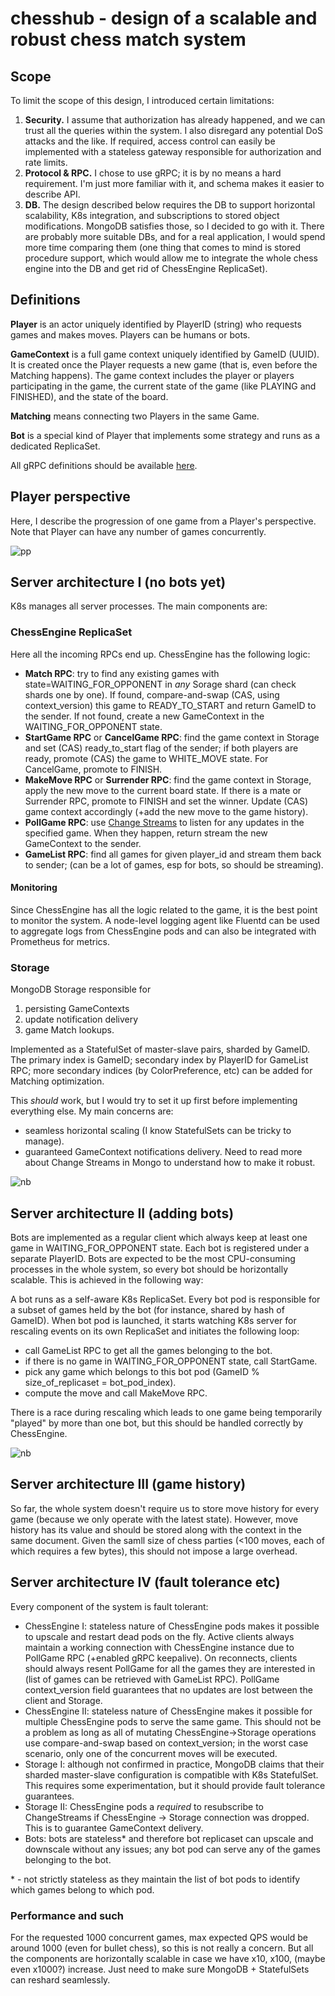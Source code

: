 # **chesshub - design of a scalable and robust chess match system**

## Scope

To limit the scope of this design, I introduced certain limitations:

1. **Security.** I assume that authorization has already happened, and we can trust all the queries within the system. I also disregard any potential DoS attacks and the like. If required, access control can easily be implemented with a stateless gateway responsible for authorization and rate limits.
2. **Protocol & RPC.** I chose to use gRPC; it is by no means a hard requirement. I'm just more familiar with it, and schema makes it easier to describe API.
3. **DB.** The design described below requires the DB to support horizontal scalability, K8s integration, and subscriptions to stored object modifications. MongoDB satisfies those, so I decided to go with it. There are probably more suitable DBs, and for a real application, I would spend more time comparing them (one thing that comes to mind is stored procedure support, which would allow me to integrate the whole chess engine into the DB and get rid of ChessEngine ReplicaSet).

## Definitions

**Player** is an actor uniquely identified by PlayerID (string) who requests games and makes moves. Players can be humans or bots.

**GameContext** is a full game context uniquely identified by GameID (UUID). It is created once the Player requests a new game (that is, even before the Matching happens). The game context includes the player or players participating in the game, the current state of the game (like PLAYING and FINISHED), and the state of the board.

**Matching** means connecting two Players in the same Game.

**Bot** is a special kind of Player that implements some strategy and runs as a dedicated ReplicaSet.

All gRPC definitions should be available [here](proto/chesshub.proto).

## Player perspective

Here, I describe the progression of one game from a Player's perspective. Note that Player can have any number of games concurrently.

![pp](https://www.plantuml.com/plantuml/png/bL9TIyCm57tFhyZZ2kj4VHCsrirkAxgsj4KHX12wkotOvjOaS_hlJQnMaUBmzTppSSzDfjfmPGvrHNXfKD6quc-WI6D1KOg6IqDpK2yM8ks8-fDFv8gkkIdt0uz8D43HGjsaLC0jjkCrq60sFx-u9Et8oPrH9yz0DoWr31oNYSsufNjTdF_OkQPOLKjBo-3v0DhyaWnfYHKgrYZOWW9PmlYu5mQyBje_wxATpHobWLSpk0-Y8egNR95aB4dJ90xZeg-KH5gxbOVqo8KHSZSQZNfesDX280tTua5kJeLdON3zm8g4vKMG5LxFbNFtGavYBrqXDXzocYhSAT1Qe3pPRnKL8LidT-6NlJ_vVi8dMDlrJtdCReFvJUlnL-NQscdAQMt7_raBxA5-yFleYoYEyfL7oDIIxOTz1m00)

## Server architecture I (no bots yet)

K8s manages all server processes. The main components are:

### ChessEngine ReplicaSet
Here all the incoming RPCs end up. ChessEngine has the following logic:
- **Match RPC**: try to find any existing games with state=WAITING_FOR_OPPONENT in *any* Sorage shard (can check shards one by one). If found, compare-and-swap (CAS, using context_version) this game to READY_TO_START and return GameID to the sender. If not found, create a new GameContext in the WAITING_FOR_OPPONENT state.
- **StartGame RPC** or **CancelGame RPC**: find the game context in Storage and set (CAS) ready_to_start flag of the sender; if both players are ready, promote (CAS) the game to WHITE_MOVE state. For CancelGame, promote to FINISH.
- **MakeMove RPC** or **Surrender RPC**: find the game context in Storage, apply the new move to the current board state. If there is a mate or Surrender RPC, promote to FINISH and set the winner. Update (CAS) game context accordingly (+add the new move to the game history). 
- **PollGame RPC**: use [Change Streams](https://www.mongodb.com/docs/manual/changeStreams/) to listen for any updates in the specified game. When they happen, return stream the new GameContext to the sender.
- **GameList RPC**: find all games for given player_id and stream them back to sender; (can be a lot of games, esp for bots, so should be streaming).

#### Monitoring
Since ChessEngine has all the logic related to the game, it is the best point to monitor the system. A node-level logging agent like Fluentd can be used to aggregate logs from ChessEngine pods and can also be integrated with Prometheus for metrics.

### Storage

MongoDB Storage responsible for
1. persisting GameContexts
2. update notification delivery
3. game Match lookups.

Implemented as a StatefulSet of master-slave pairs, sharded by GameID. The primary index is GameID; secondary index by PlayerID for GameList RPC; more secondary indices (by ColorPreference, etc) can be added for Matching optimization.

This *should* work, but I would try to set it up first before implementing everything else. My main concerns are:
- seamless horizontal scaling (I know StatefulSets can be tricky to manage).
- guaranteed GameContext notifications delivery. Need to read more about Change Streams in Mongo to understand how to make it robust.

![nb](chesshub_nobot.png)

## Server architecture II (adding bots)

Bots are implemented as a regular client which always keep at least one game in WAITING_FOR_OPPONENT state. Each bot is registered under a separate PlayerID. Bots are expected to be the most CPU-consuming processes in the whole system, so every bot should be horizontally scalable. This is achieved in the following way:

A bot runs as a self-aware K8s ReplicaSet. Every bot pod is responsible for a subset of games held by the bot (for instance, shared by hash of GameID). When bot pod is launched, it starts watching K8s server for rescaling events on its own ReplicaSet and initiates the following loop:
- call GameList RPC to get all the games belonging to the bot.
- if there is no game in WAITING_FOR_OPPONENT state, call StartGame.
- pick any game which belongs to this bot pod (GameID % size_of_replicaset = bot_pod_index).
- compute the move and call MakeMove RPC.

There is a race during rescaling which leads to one game being temporarily "played" by more than one bot, but this should be handled correctly by ChessEngine.

![nb](chesshub_yesbot.png)

## Server architecture III (game history)

So far, the whole system doesn't require us to store move history for every game (because we only operate with the latest state). However, move history has its value and should be stored along with the context in the same document. Given the samll size of chess parties (<100 moves, each of which requires a few bytes), this should not impose a large overhead.

## Server architecture IV (fault tolerance etc)

Every component of the system is fault tolerant:
- ChessEngine I: stateless nature of ChessEngine pods makes it possible to upscale and restart dead pods on the fly. Active clients always maintain a working connection with ChessEngine instance due to PollGame RPC (+enabled gRPC keepalive). On reconnects, clients should always resent PollGame for all the games they are interested in (list of games can be retrieved with GameList RPC). PollGame context_version field guarantees that no updates are lost between the client and Storage.
- ChessEngine II: stateless nature of ChessEngine makes it possible for multiple ChessEngine pods to serve the same game. This should not be a problem as long as all of mutating ChessEngine->Storage operations use compare-and-swap based on context_version; in the worst case scenario, only one of the concurrent moves will be executed.
- Storage I: although not confirmed in practice, MongoDB claims that their sharded master-slave configuration is compatible with K8s StatefulSet. This requires some experimentation, but it should provide fault tolerance guarantees.
- Storage II: ChessEngine pods a *required* to resubscribe to ChangeStreams if ChessEngine -> Storage connection was dropped. This is to guarantee GameContext delivery.
- Bots: bots are stateless\* and therefore bot replicaset can upscale and downscale without any issues; any bot pod can serve any of the games belonging to the bot.

\* - not strictly stateless as they maintain the list of bot pods to identify which games belong to which pod.


### Performance and such
For the requested 1000 concurrent games, max expected QPS would be around 1000 (even for bullet chess), so this is not really a concern. But all the components are horizontally scalable in case we have x10, x100, (maybe even x1000?) increase. Just need to make sure MongoDB + StatefulSets can reshard seamlessly.



